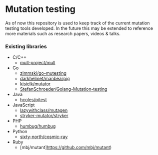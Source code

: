 # Mutation testing

As of now this repository is used to keep track of the current mutation testing tools developed. In the future this may be extended to reference more materials such as research papers, videos & talks.

### Existing libraries

* C/C++
  * [mull-project/mull](https://github.com/mull-project/mull)
* Go
  * [zimmski/go-mutesting](https://github.com/zimmski/go-mutesting)
  * [darkhelmet/manbearpig](https://github.com/darkhelmet/manbearpig)
  * [kisielk/mutator](https://github.com/kisielk/mutator)
  * [StefanSchroeder/Golang-Mutation-testing](https://github.com/StefanSchroeder/Golang-Mutation-testing)
* Java
  * [hcoles/pitest](https://github.com/hcoles/pitest)
* JavaScript
  * [lazywithclass/mutagen](https://github.com/lazywithclass/mutagen)
  * [stryker-mutator/stryker](https://github.com/stryker-mutator/stryker)
* PHP
  * [humbug/humbug](https://github.com/humbug/humbug)
* Python
  * [sixty-north/cosmic-ray](https://github.com/sixty-north/cosmic-ray)
* Ruby
  * [mbj/mutant]https://github.com/mbj/mutant)

